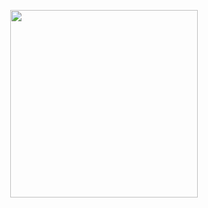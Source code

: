 <p align="center">
<a href="merge.li">
  <img src="http://i.imgur.com/bx4WGKX.png" width="300px"/>
</a>
</p>
